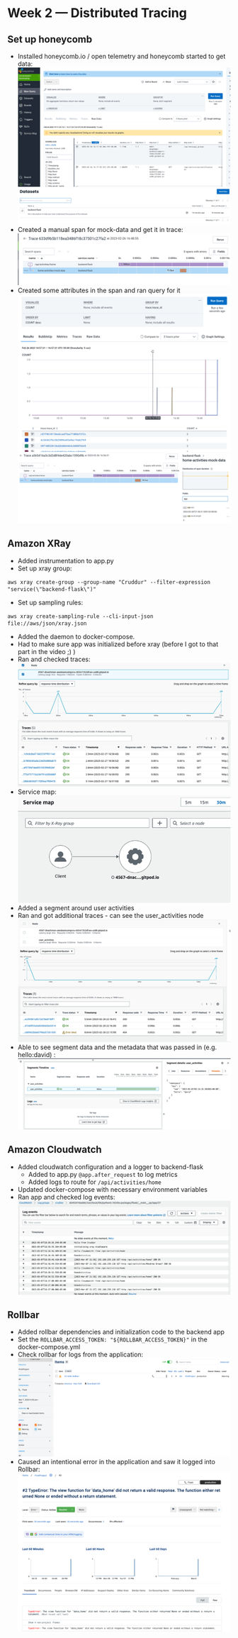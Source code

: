 # Week 2 — Distributed Tracing

## Set up honeycomb

-   Installed honeycomb.io / open telemetry and honeycomb started to get data:
    ![Query](assets/wk2/honeycomb-query.png)
    ![Dataset](assets/wk2/honeycomb-dataset.png)
-   Created a manual span for mock-data and get it in trace:
    ![Trace mock data](assets/wk2/honeycomb-trace-mock-data.png)
-   Created some attributes in the span and ran query for it
    ![Honeycomb query](assets/wk2/hc-query.png)
    ![Honeycomb attributes](assets/wk2/hc-attributes.png)

## Amazon XRay

-   Added instrumentation to app.py
-   Set up xray group:

```
aws xray create-group --group-name "Cruddur" --filter-expression "service(\"backend-flask\")"
```

-   Set up sampling rules:

```
aws xray create-sampling-rule --cli-input-json file://aws/json/xray.json
```

-   Added the daemon to docker-compose.
-   Had to make sure app was initialized before xray (before I got to that part in the video ;) )
-   Ran and checked traces:
    ![xray traces](assets/wk2/xray-traces.png)
-   Service map:
    ![xray service map](assets/wk2/xray-servicemap.png)
-   Added a segment around user activities
-   Ran and got additional traces - can see the user_activities node
    ![xray traces after segment](assets/wk2/xray-traces-after-segment.png)
-   Able to see segment data and the metadata that was passed in (e.g. hello:david) :
    ![xray segment](assets/wk2/xray-segment-metadata.png)

## Amazon Cloudwatch

-   Added cloudwatch configuration and a logger to backend-flask
    -   Added to app.py `@app.after_request` to log metrics
    -   Added logs to route for `/api/activities/home`
-   Updated docker-compose with necessary environment variables
-   Ran app and checked log events:
    ![Cloudwatch logs](assets/wk2/cw-logs.png)

## Rollbar
- Added rollbar dependencies and initialization code to the backend app
- Set the `ROLLBAR_ACCESS_TOKEN: "${ROLLBAR_ACCESS_TOKEN}"` in the docker-compose.yml
- Check rollbar for logs from the application:
    ![rollbar items](assets/wk2/rollbar-items.png)
- Caused an intentional error in the application and saw it logged into Rollbar:
    ![rollbar error](assets/wk2/rollbar-error.png)
